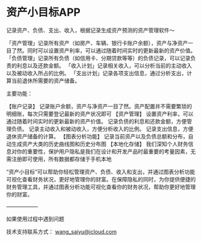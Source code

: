 # 资产小目标APP

记录资产、负债、支出、收入，根据记录生成资产预测的资产管理软件～

「资产管理」记录所有资产（如房产、车辆、银行卡账户余额），资产与净资产一目了然。同时可以设置资产利率，可以通过随着时间实时的更新最新的资产价值。
「负债管理」记录所有负债（如信用卡、分期贷款等等）的负债记录，可以记录负责的利息以及还款金额。
「收入计划」记录相关收入，可以分析当前的主动收入以及被动收入所占的比例。
「支出计划」记录各项支出信息，通过分析支出，计算当前退休所需要的资产储备。

主要功能：

【账户记录】
记录账户余额，资产与净资产一目了然。资产配置并不需要繁琐的明细账，每次只需要登记最新的资产状况即可
【资产管理】
设置资产利率，可以通过随着时间实时的更新最新的资产价值。
记录负债的利息和还款金额，方便管理负债。
记录主动收入和被动收入，方便分析收入的比例。
记录支出信息，方便退休资产储备的计算。
【图表分析功能】
记录当前资产以及负债总额和分布，自动生成资产大类的历史曲线图和历史分布图
【本地化存储】
我们深知个人财务信息对你的重要性，保护用户隐私是我们在设计和开发产品时最重要的考量因素，无需注册即可使用，所有数据都存储于手机本地

“资产小目标”可以帮助你轻松管理资产、负债、收入和支出，并通过图表分析功能可视化查看财务状况，更好地管理你的财富。在保障隐私的同时，为你提供便捷的财务管理工具，并通过图表分析功能可视化查看你的财务状况，帮助你更好地管理你的财富。

——————

如果使用过程中遇到问题

技术支持联系方式：
wang_saiyu@icloud.com


